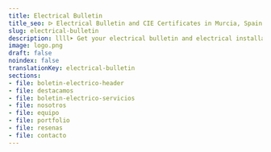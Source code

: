 ```yaml
---
title: Electrical Bulletin
title_seo: ᐅ Electrical Bulletin and CIE Certificates in Murcia, Spain
slug: electrical-bulletin
description: llll➤ Get your electrical bulletin and electrical installation certificates in Murcia. Affordable prices, fast and reliable service ✅ Contact us!
image: logo.png
draft: false
noindex: false
translationKey: electrical-bulletin
sections:
- file: boletin-electrico-header
- file: destacamos
- file: boletin-electrico-servicios
- file: nosotros
- file: equipo
- file: portfolio
- file: resenas
- file: contacto
---
```

